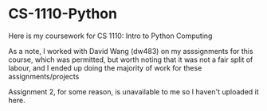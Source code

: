 # CS-1110-Python
Here is my coursework for CS 1110: Intro to Python Computing

As a note, I worked with David Wang (dw483) on my asssignments for this course, which was permitted, but worth noting that it was not a fair split of labour, and I ended up doing the majority of work for these assignments/projects

Assignment 2, for some reason, is unavailable to me so I haven't uploaded it here. 
